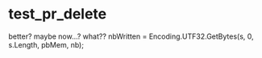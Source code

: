 # test_pr_delete
better?
maybe now...?
what??
                 nbWritten = Encoding.UTF32.GetBytes(s, 0, s.Length, pbMem, nb);
                 
